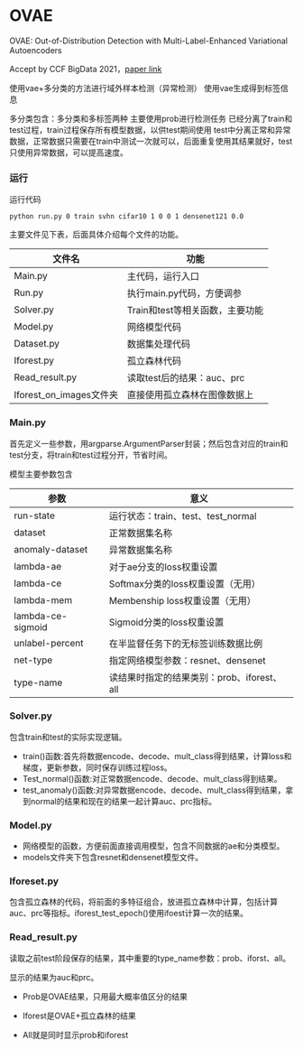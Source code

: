 # OVAE
OVAE: Out-of-Distribution Detection with Multi-Label-Enhanced Variational Autoencoders

Accept by CCF BigData 2021，[paper link](https://link.springer.com/chapter/10.1007/978-981-16-9709-8_16)

使用vae+多分类的方法进行域外样本检测（异常检测）
使用vae生成得到标签信息

多分类包含：多分类和多标签两种
主要使用prob进行检测任务
已经分离了train和test过程，train过程保存所有模型数据，以供test期间使用
test中分离正常和异常数据，正常数据只需要在train中测试一次就可以，后面重复使用其结果就好，test只使用异常数据，可以提高速度。

### 运行

运行代码

```shell
python run.py 0 train svhn cifar10 1 0 0 1 densenet121 0.0
```

主要文件见下表，后面具体介绍每个文件的功能。

| 文件名                  | 功能                            |
| ----------------------- | ------------------------------- |
| Main.py                 | 主代码，运行入口                |
| Run.py                  | 执行main.py代码，方便调参       |
| Solver.py               | Train和test等相关函数，主要功能 |
| Model.py                | 网络模型代码                    |
| Dataset.py              | 数据集处理代码                  |
| Iforest.py              | 孤立森林代码                    |
| Read_result.py          | 读取test后的结果：auc、prc      |
| Iforest_on_images文件夹 | 直接使用孤立森林在图像数据上    |



### Main.py

首先定义一些参数，用argparse.ArgumentParser封装；然后包含对应的train和test分支，将train和test过程分开，节省时间。

模型主要参数包含

| 参数              | 意义                                       |
| ----------------- | ------------------------------------------ |
| run-state         | 运行状态：train、test、test_normal         |
| dataset           | 正常数据集名称                             |
| anomaly-dataset   | 异常数据集名称                             |
| lambda-ae         | 对于ae分支的loss权重设置                   |
| lambda-ce         | Softmax分类的loss权重设置（无用）          |
| lambda-mem        | Membenship loss权重设置（无用）            |
| lambda-ce-sigmoid | Sigmoid分类的loss权重设置                  |
| unlabel-percent   | 在半监督任务下的无标签训练数据比例         |
| net-type          | 指定网络模型参数：resnet、densenet         |
| type-name         | 读结果时指定的结果类别：prob、iforest、all |



### Solver.py

包含train和test的实际实现逻辑。

- train()函数:首先将数据encode、decode、mult_class得到结果，计算loss和梯度，更新参数，同时保存训练过程loss。
- Test_normal()函数:对正常数据encode、decode、mult_class得到结果。
- test_anomaly()函数:对异常数据encode、decode、mult_class得到结果，拿到normal的结果和现在的结果一起计算auc、prc指标。



### Model.py

- 网络模型的函数，方便前面直接调用模型，包含不同数据的ae和分类模型。
- models文件夹下包含resnet和densenet模型文件。



### Iforeset.py

包含孤立森林的代码，将前面的多特征组合，放进孤立森林中计算，包括计算auc、prc等指标。iforest_test_epoch()使用ifoest计算一次的结果。



### Read_result.py

读取之前test阶段保存的结果，其中重要的type_name参数：prob、iforst、all。

显示的结果为auc和prc。

- Prob是OVAE结果，只用最大概率值区分的结果

- Iforest是OVAE+孤立森林的结果

- All就是同时显示prob和iforest